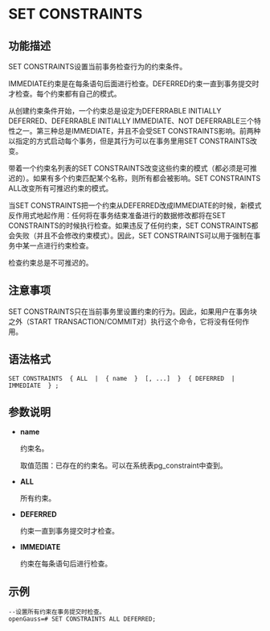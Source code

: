 # SET CONSTRAINTS

## 功能描述<a name="zh-cn_topic_0283136774_zh-cn_topic_0237122187_zh-cn_topic_0059779017_s016571300554457884633ea16394654e"></a>

SET CONSTRAINTS设置当前事务检查行为的约束条件。

IMMEDIATE约束是在每条语句后面进行检查。DEFERRED约束一直到事务提交时才检查。每个约束都有自己的模式。

从创建约束条件开始，一个约束总是设定为DEFERRABLE INITIALLY DEFERRED、DEFERRABLE INITIALLY IMMEDIATE、NOT DEFERRABLE三个特性之一。第三种总是IMMEDIATE，并且不会受SET CONSTRAINTS影响。前两种以指定的方式启动每个事务，但是其行为可以在事务里用SET CONSTRAINTS改变。

带着一个约束名列表的SET CONSTRAINTS改变这些约束的模式（都必须是可推迟的）。如果有多个约束匹配某个名称，则所有都会被影响。SET CONSTRAINTS ALL改变所有可推迟约束的模式。

当SET CONSTRAINTS把一个约束从DEFERRED改成IMMEDIATE的时候，新模式反作用式地起作用：任何将在事务结束准备进行的数据修改都将在SET CONSTRAINTS的时候执行检查。如果违反了任何约束，SET CONSTRAINTS都会失败（并且不会修改约束模式）。因此，SET CONSTRAINTS可以用于强制在事务中某一点进行约束检查。

检查约束总是不可推迟的。

## 注意事项<a name="zh-cn_topic_0283136774_zh-cn_topic_0237122187_zh-cn_topic_0059779017_s321677998664492982aeded9dee52787"></a>

SET CONSTRAINTS只在当前事务里设置约束的行为。因此，如果用户在事务块之外（START TRANSACTION/COMMIT对）执行这个命令，它将没有任何作用。

## 语法格式<a name="zh-cn_topic_0283136774_zh-cn_topic_0237122187_zh-cn_topic_0059779017_s8d239b808d544e6cbfdbf0be45ed052c"></a>

```
SET CONSTRAINTS  { ALL  |  { name  }  [, ...]  }  { DEFERRED  | IMMEDIATE  } ;
```

## 参数说明<a name="zh-cn_topic_0283136774_zh-cn_topic_0237122187_zh-cn_topic_0059779017_sce8e8c2751c740879354a5adb7da996e"></a>

-   **name**

    约束名。

    取值范围：已存在的约束名。可以在系统表pg\_constraint中查到。

-   **ALL**

    所有约束。

-   **DEFERRED**

    约束一直到事务提交时才检查。

-   **IMMEDIATE**

    约束在每条语句后进行检查。


## 示例<a name="zh-cn_topic_0283136774_zh-cn_topic_0237122187_zh-cn_topic_0059779017_s1a9e95b23ffc4ba9b8873c7352f3d1f5"></a>

```
--设置所有约束在事务提交时检查。
openGauss=# SET CONSTRAINTS ALL DEFERRED;
```


